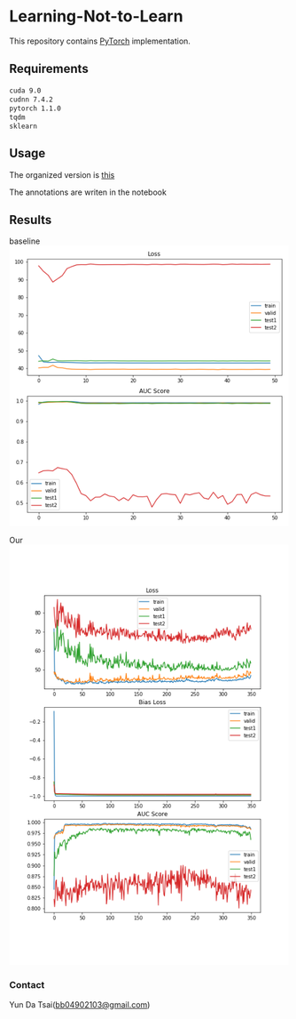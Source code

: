 # Learning-Not-to-Learn
This repository contains [PyTorch](https://pytorch.org) implementation.



## Requirements
```
cuda 9.0
cudnn 7.4.2
pytorch 1.1.0
tqdm
sklearn
```

## Usage
The organized version is [this]()

The annotations are writen in the notebook


## Results

baseline
![confmat](https://github.com/j40903272/learning-not-to-learn/blob/master/output/baseline_0.67.png)

Our
![confmat](https://github.com/j40903272/learning-not-to-learn/blob/master/output/adv_max_corr.png)

### Contact
Yun Da Tsai(bb04902103@gmail.com)

